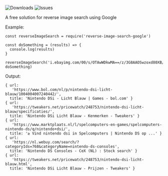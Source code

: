 ![Downloads](https://img.shields.io/npm/dt/reverse-image-search) ![Issues](https://img.shields.io/bitbucket/issues-raw/jildertvenema/reverse-image-search)

A free solution for reverse image search using Google


Example:
```
const reverseImageSearch = require('reverse-image-search-google')

const doSomething = (results) => {
  console.log(results)
}

reverseImageSearch('i.ebayimg.com/00/s/OTAwWDkwMA==/z/3G8AAOSwzoxd80XB/$_83.JPG', doSomething)

```

Output:
```
{ url:
   'https://www.bol.com/nl/p/nintendo-dsi-licht-blauw/1004004007240442/',
  title: 'Nintendo DSi - Licht Blauw | Games - bol.com' }
{ url:
   'https://tweakers.net/pricewatch/248753/nintendo-dsi-licht-blauw/specificaties/',
  title: 'Nintendo DSi Licht Blauw - Kenmerken - Tweakers' }
{ url:
   'https://www.marktplaats.nl/l/spelcomputers-en-games/spelcomputers-nintendo-ds/q/nintendo+dsi/',
  title: '≥ Vind nintendo dsi in Spelcomputers | Nintendo DS op ...' }
{ url:
   'https://nl.webuy.com/search/?categoryIds=768&categoryName=nintendo-ds-consoles',
  title: 'Nintendo DS Consoles - CeX (NL) : Stock search' }
{ url:
   'https://tweakers.net/pricewatch/248753/nintendo-dsi-licht-blauw.html',
  title: 'Nintendo DSi Licht Blauw - Prijzen - Tweakers' }
  ```
